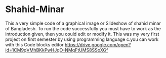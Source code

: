 # Shahid-Minar
This a very simple code of a graphical image or Slideshow of shahid minar of Bangladesh. To run the code successfully you must have to work as the introduction given, then you could edit or modify it. This was my very first project on first semester by using programming language c.you can work with this Code blocks editor https://drive.google.com/open?id=1CM9qVMhBKkPwHJqO-NMqFtUMS8SSoXGf

